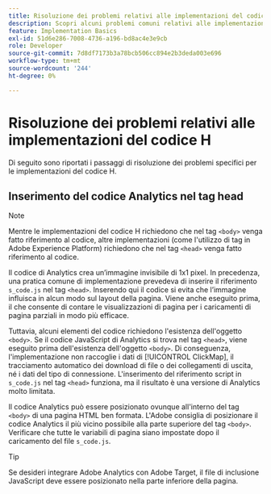 ```yaml
---
title: Risoluzione dei problemi relativi alle implementazioni del codice H
description: Scopri alcuni problemi comuni relativi alle implementazioni legacy di JavaScript.
feature: Implementation Basics
exl-id: 51d6e286-7008-4736-a196-bd8ac4e3e9cb
role: Developer
source-git-commit: 7d8df7173b3a78bcb506cc894e2b3deda003e696
workflow-type: tm+mt
source-wordcount: '244'
ht-degree: 0%

---
```


# Risoluzione dei problemi relativi alle implementazioni del codice H

Di seguito sono riportati i passaggi di risoluzione dei problemi specifici per le implementazioni del codice H.

## Inserimento del codice Analytics nel tag head

>[!NOTE]
>
>Mentre le implementazioni del codice H richiedono che nel tag `<body>` venga fatto riferimento al codice, altre implementazioni (come l&#39;utilizzo di tag in Adobe Experience Platform) richiedono che nel tag `<head>` venga fatto riferimento al codice.

Il codice di Analytics crea un’immagine invisibile di 1x1 pixel. In precedenza, una pratica comune di implementazione prevedeva di inserire il riferimento `s_code.js` nel tag `<head>`. Inserendo qui il codice si evita che l’immagine influisca in alcun modo sul layout della pagina. Viene anche eseguito prima, il che consente di contare le visualizzazioni di pagina per i caricamenti di pagina parziali in modo più efficace.

Tuttavia, alcuni elementi del codice richiedono l&#39;esistenza dell&#39;oggetto `<body>`. Se il codice JavaScript di Analytics si trova nel tag `<head>`, viene eseguito prima dell&#39;esistenza dell&#39;oggetto `<body>`. Di conseguenza, l&#39;implementazione non raccoglie i dati di [!UICONTROL ClickMap], il tracciamento automatico dei download di file o dei collegamenti di uscita, né i dati del tipo di connessione. L&#39;inserimento del riferimento script in `s_code.js` nel tag `<head>` funziona, ma il risultato è una versione di Analytics molto limitata.

Il codice Analytics può essere posizionato ovunque all&#39;interno del tag `<body>` di una pagina HTML ben formata. L&#39;Adobe consiglia di posizionare il codice Analytics il più vicino possibile alla parte superiore del tag `<body>`. Verificare che tutte le variabili di pagina siano impostate dopo il caricamento del file `s_code.js`.

>[!TIP]
>
>Se desideri integrare Adobe Analytics con Adobe Target, il file di inclusione JavaScript deve essere posizionato nella parte inferiore della pagina.
